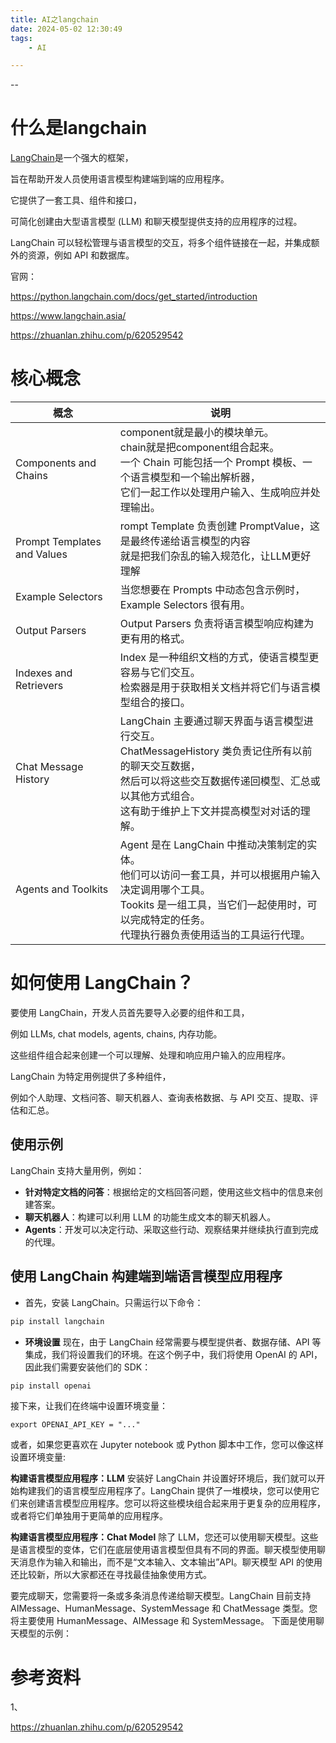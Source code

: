 ```yaml
---
title: AI之langchain
date: 2024-05-02 12:30:49
tags:
	- AI

---
```


--

# 什么是langchain

[LangChain](https://link.zhihu.com/?target=https%3A//docs.langchain.com/docs/%3Fref%3Dnotes.replicatecodex.com)是一个强大的框架，

旨在帮助开发人员使用语言模型构建端到端的应用程序。

它提供了一套工具、组件和接口，

可简化创建由大型语言模型 (LLM) 和聊天模型提供支持的应用程序的过程。

LangChain 可以轻松管理与语言模型的交互，将多个组件链接在一起，并集成额外的资源，例如 API 和数据库。

官网：

https://python.langchain.com/docs/get_started/introduction



https://www.langchain.asia/

https://zhuanlan.zhihu.com/p/620529542

# 核心概念

| 概念                        | 说明                                                         |
| --------------------------- | ------------------------------------------------------------ |
| Components and Chains       | component就是最小的模块单元。<br />chain就是把component组合起来。<br />一个 Chain 可能包括一个 Prompt 模板、一个语言模型和一个输出解析器，<br />它们一起工作以处理用户输入、生成响应并处理输出。 |
| Prompt Templates and Values | rompt Template 负责创建 PromptValue，这是最终传递给语言模型的内容<br />就是把我们杂乱的输入规范化，让LLM更好理解 |
| Example Selectors           | 当您想要在 Prompts 中动态包含示例时，Example Selectors 很有用。 |
| Output Parsers              | Output Parsers 负责将语言模型响应构建为更有用的格式。        |
| Indexes and Retrievers      | Index 是一种组织文档的方式，使语言模型更容易与它们交互。<br />检索器是用于获取相关文档并将它们与语言模型组合的接口。 |
| Chat Message History        | LangChain 主要通过聊天界面与语言模型进行交互。<br />ChatMessageHistory 类负责记住所有以前的聊天交互数据，<br />然后可以将这些交互数据传递回模型、汇总或以其他方式组合。<br />这有助于维护上下文并提高模型对对话的理解。 |
| Agents and Toolkits         | Agent 是在 LangChain 中推动决策制定的实体。<br />他们可以访问一套工具，并可以根据用户输入决定调用哪个工具。<br />Tookits 是一组工具，当它们一起使用时，可以完成特定的任务。<br />代理执行器负责使用适当的工具运行代理。 |

# 如何使用 LangChain？

要使用 LangChain，开发人员首先要导入必要的组件和工具，

例如 LLMs, chat models, agents, chains, 内存功能。

这些组件组合起来创建一个可以理解、处理和响应用户输入的应用程序。

LangChain 为特定用例提供了多种组件，

例如个人助理、文档问答、聊天机器人、查询表格数据、与 API 交互、提取、评估和汇总。

## 使用示例

LangChain 支持大量用例，例如：

- **针对特定文档的问答**：根据给定的文档回答问题，使用这些文档中的信息来创建答案。
- **聊天机器人**：构建可以利用 LLM 的功能生成文本的聊天机器人。
- **Agents**：开发可以决定行动、采取这些行动、观察结果并继续执行直到完成的代理。

## 使用 LangChain 构建端到端语言模型应用程序

- 首先，安装 LangChain。只需运行以下命令：

```bash
pip install langchain
```

- **环境设置**
  现在，由于 LangChain 经常需要与模型提供者、数据存储、API 等集成，我们将设置我们的环境。在这个例子中，我们将使用 OpenAI 的 API，因此我们需要安装他们的 SDK：

```bash
pip install openai
```

接下来，让我们在终端中设置环境变量：

```text
export OPENAI_API_KEY = "..."
```

或者，如果您更喜欢在 Jupyter notebook 或 Python 脚本中工作，您可以像这样设置环境变量:

**构建语言模型应用程序：LLM**
安装好 LangChain 并设置好环境后，我们就可以开始构建我们的语言模型应用程序了。LangChain 提供了一堆模块，您可以使用它们来创建语言模型应用程序。您可以将这些模块组合起来用于更复杂的应用程序，或者将它们单独用于更简单的应用程序。

**构建语言模型应用程序：Chat Model**
除了 LLM，您还可以使用聊天模型。这些是语言模型的变体，它们在底层使用语言模型但具有不同的界面。聊天模型使用聊天消息作为输入和输出，而不是“文本输入、文本输出”API。聊天模型 API 的使用还比较新，所以大家都还在寻找最佳抽象使用方式。

要完成聊天，您需要将一条或多条消息传递给聊天模型。LangChain 目前支持 AIMessage、HumanMessage、SystemMessage 和 ChatMessage 类型。您将主要使用 HumanMessage、AIMessage 和 SystemMessage。
下面是使用聊天模型的示例：



# 参考资料

1、

https://zhuanlan.zhihu.com/p/620529542